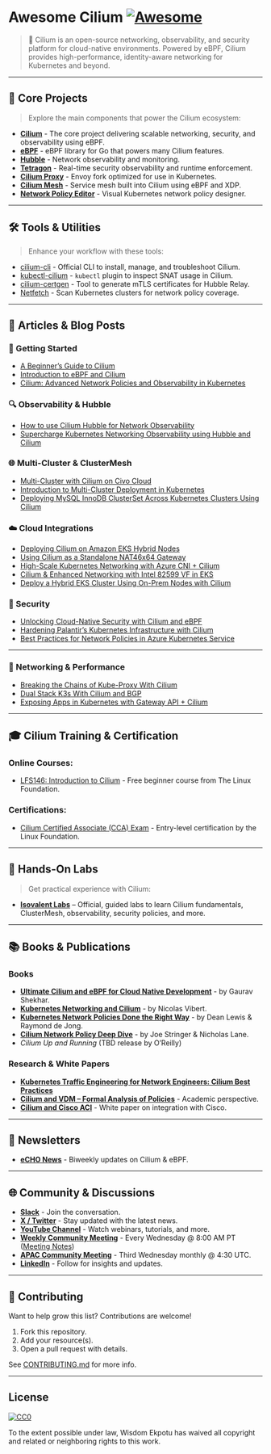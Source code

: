 # Awesome Cilium [![Awesome](https://cdn.rawgit.com/sindresorhus/awesome/d7305f38d29fed78fa85652e3a63e154dd8e8829/media/badge.svg)](https://github.com/sindresorhus/awesome)

> 🐝 Cilium is an open-source networking, observability, and security platform for cloud-native environments. Powered by eBPF, Cilium provides high-performance, identity-aware networking for Kubernetes and beyond.

---

## 🔗 Core Projects

> Explore the main components that power the Cilium ecosystem:

- [**Cilium**](https://github.com/cilium/cilium) - The core project delivering scalable networking, security, and observability using eBPF.
- [**eBPF**](https://github.com/cilium/ebpf) - eBPF library for Go that powers many Cilium features.
- [**Hubble**](https://github.com/cilium/hubble) - Network observability and monitoring.
- [**Tetragon**](https://github.com/cilium/tetragon) - Real-time security observability and runtime enforcement.
- [**Cilium Proxy**](https://github.com/cilium/proxy) - Envoy fork optimized for use in Kubernetes.
- [**Cilium Mesh**](https://isovalent.com/blog/post/introducing-cilium-mesh/) - Service mesh built into Cilium using eBPF and XDP.
- [**Network Policy Editor**](https://editor.networkpolicy.io/) - Visual Kubernetes network policy designer.

---

## 🛠️ Tools & Utilities

> Enhance your workflow with these tools:

- [cilium-cli](https://github.com/cilium/cilium-cli) - Official CLI to install, manage, and troubleshoot Cilium.
- [kubectl-cilium](https://github.com/kakao/kubectl-cilium) - `kubectl` plugin to inspect SNAT usage in Cilium.
- [cilium-certgen](https://github.com/cilium/certgen) - Tool to generate mTLS certificates for Hubble Relay.
- [Netfetch](https://github.com/deggja/netfetch) - Scan Kubernetes clusters for network policy coverage.

---

## 📖 Articles & Blog Posts

### 🧰 Getting Started

- [A Beginner’s Guide to Cilium](https://www.itprc.com/cilium-beginners-guide/)
- [Introduction to eBPF and Cilium](https://www.everythingdevops.dev/blog/introduction-to-ebpf-and-cilium)
- [Cilium: Advanced Network Policies and Observability in Kubernetes](https://medium.com/@simardeep.oberoi/cilium-advanced-network-policies-and-observability-in-kubernetes-fbb4fdd747ba)

### 🔍 Observability & Hubble

- [How to use Cilium Hubble for Network Observability](https://www.techtarget.com/searchnetworking/tip/How-to-use-Cilium-Hubble-for-network-observability)
- [Supercharge Kubernetes Networking Observability using Hubble and Cilium](https://docs.rafay.co/blog/2025/03/03/supercharge-kubernetes-networking-observability-using-hubble-and-cilium/)

### 🌐 Multi-Cluster & ClusterMesh

- [Multi-Cluster with Cilium on Civo Cloud](https://www.everythingdevops.dev/blog/multi-cluster-with-cilium-on-civo-cloud)
- [Introduction to Multi-Cluster Deployment in Kubernetes](https://www.everythingdevops.dev/blog/introduction-to-multi-clusters)
- [Deploying MySQL InnoDB ClusterSet Across Kubernetes Clusters Using Cilium](https://blogs.oracle.com/mysql/post/deploying-mysql-innodb-clusterset-across-kubernetes-clusters-using-cilium)

### ☁️ Cloud Integrations

- [Deploying Cilium on Amazon EKS Hybrid Nodes](https://repost.aws/articles/ARpKAVyUXgSBW1h9GBhh2JKA/deploying-cilium-networking-on-amazon-eks-hybrid-nodes)
- [Using Cilium as a Standalone NAT46x64 Gateway](https://netops2devops.net/posts/cilium-nat64/)
- [High-Scale Kubernetes Networking with Azure CNI + Cilium](https://techcommunity.microsoft.com/blog/azurenetworkingblog/high-scale-kubernetes-networking-with-azure-cni-powered-by-cilium/4407234)
- [Cilium & Enhanced Networking with Intel 82599 VF in EKS](https://medium.com/@amitmavgupta/cilium-enhanced-networking-with-intel-82599-vi-bf7688b9615e)
- [Deploy a Hybrid EKS Cluster Using On-Prem Nodes with Cilium](https://albycrescini.medium.com/setting-up-a-hybrid-eks-cluster-using-on-premises-nodes-to-your-amazon-eks-kubernetes-cluster-030b4e963d53)

### 🔐 Security

- [Unlocking Cloud-Native Security with Cilium and eBPF](https://www.cncf.io/blog/2025/01/02/unlocking-cloud-native-security-with-cilium-and-ebpf/)
- [Hardening Palantir’s Kubernetes Infrastructure with Cilium](https://blog.palantir.com/hardening-palantirs-kubernetes-infrastructure-with-cilium-1c40d4c7ef0)
- [Best Practices for Network Policies in Azure Kubernetes Service](https://learn.microsoft.com/en-us/azure/aks/network-policy-best-practices)

---

### 🛜 Networking & Performance

- [Breaking the Chains of Kube-Proxy With Cilium](https://thenewstack.io/breaking-the-chains-of-kube-proxy-with-cilium/)
- [Dual Stack K3s With Cilium and BGP](https://mmacleod.ca/2025/04/dual-stack-k3s-with-cilium-and-bgp/)
- [Exposing Apps in Kubernetes with Gateway API + Cilium](https://blog.teknews.cloud/aks/security/network/2025/03/30/Exposing_apps_in_kubernetes-_From_services_to_Gateway_API.html)

---

## 🎓 Cilium Training & Certification

### Online Courses:

- [LFS146: Introduction to Cilium](https://training.linuxfoundation.org/training/introduction-to-cilium-lfs146/) - Free beginner course from The Linux Foundation.

### Certifications:

- [Cilium Certified Associate (CCA) Exam](https://training.linuxfoundation.org/certification/cilium-certified-associate-cca/) - Entry-level certification by the Linux Foundation.

---

## 🧪 Hands-On Labs

> Get practical experience with Cilium:

- [**Isovalent Labs**](https://isovalent.com/resource-library/labs/) – Official, guided labs to learn Cilium fundamentals, ClusterMesh, observability, security policies, and more.

---

## 📚 Books & Publications

### Books

- [**Ultimate Cilium and eBPF for Cloud Native Development**](https://www.amazon.com/Ultimate-Cilium-eBPF-Cloud-Native-Development-Observability-Environments/dp/B0DY88M12X) - by Gaurav Shekhar.
- [**Kubernetes Networking and Cilium**](https://isovalent.com/books/kubernetes-networking-and-cilium) - by Nicolas Vibert.
- [**Kubernetes Network Policies Done the Right Way**](https://isovalent.com/books/kubernetes-network-policies-done-the-right-way-by-isovalent/) - by Dean Lewis & Raymond de Jong.
- [**Cilium Network Policy Deep Dive**](https://isovalent.com/books/cilium-network-policy-deep-dive/) - by Joe Stringer & Nicholas Lane.
- _Cilium Up and Running_ (TBD release by O’Reilly)

### Research & White Papers

- [**Kubernetes Traffic Engineering for Network Engineers: Cilium Best Practices**](https://isovalent.com/white-paper/kubernetes-traffic-engineering-cilium/)
- [**Cilium and VDM – Formal Analysis of Policies**](https://arxiv.org/abs/2410.12009) - Academic perspective.
- [**Cilium and Cisco ACI**](https://www.cisco.com/c/en/us/solutions/collateral/data-center-virtualization/application-centric-infrastructure/cilium-and-aci-modular-design-wp.html) - White paper on integration with Cisco.

---

## 📨 Newsletters

- [**eCHO News**](https://www.linkedin.com/newsletters/echo-news-6937495018668482560/) - Biweekly updates on Cilium & eBPF.

---

## 🌐 Community & Discussions

- [**Slack**](https://slack.cilium.io/) - Join the conversation.
- [**X / Twitter**](https://twitter.com/ciliumproject) - Stay updated with the latest news.
- [**YouTube Channel**](https://www.youtube.com/channel/UCJFUxkVQTBJh3LD1wYBWvuQ) - Watch webinars, tutorials, and more.
- [**Weekly Community Meeting**](https://docs.cilium.io/en/latest/community/community/#community-meetings) - Every Wednesday @ 8:00 AM PT ([Meeting Notes](https://docs.google.com/document/d/1Y_4chDk4rznD6UgXPlPvn3Dc7l-ZutGajUv1eF0VDwQ/edit#))
- [**APAC Community Meeting**](https://docs.google.com/document/d/1egv4qLydr0geP-GjQexYKm4tz3_tHy-LCBjVQcXcT5M/edit#) - Third Wednesday monthly @ 4:30 UTC.
- [**LinkedIn**](https://www.linkedin.com/company/cilium/) - Follow for insights and updates.

---

## 🤝 Contributing

Want to help grow this list? Contributions are welcome!

1. Fork this repository.
2. Add your resource(s).
3. Open a pull request with details.

See [CONTRIBUTING.md](contributing.md) for more info.

---

## License

[![CC0](http://mirrors.creativecommons.org/presskit/buttons/88x31/svg/cc-zero.svg)](http://creativecommons.org/publicdomain/zero/1.0)

To the extent possible under law, Wisdom Ekpotu has waived all copyright and related or neighboring rights to this work.
